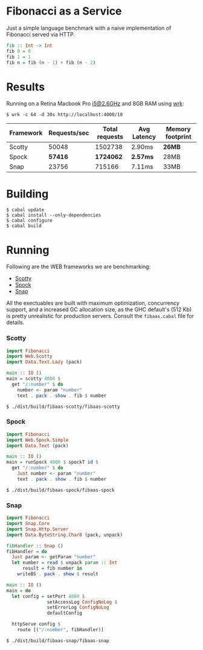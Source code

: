 # Fibonacci as a Service

Just a simple language benchmark with a naive implementation of Fibonacci served via HTTP.

```haskell
fib :: Int -> Int
fib 0 = 0
fib 1 = 1
fib n = fib (n - 1) + fib (n - 2)
```

# Results

Running on a Retina Macbook Pro i5@2.6GHz and 8GB RAM using [wrk](https://github.com/wg/wrk):

    $ wrk -c 64 -d 30s http://localhost:4000/10

| Framework | Requests/sec | Total requests | Avg Latency | Memory footprint |
|-----------|--------------|----------------|-------------|------------------|
| Scotty    | 50048        | 1502738        | 2.90ms      | **26MB**         |
| Spock     | **57416**    | **1724062**    | **2.57ms**  | 28MB             |
| Snap      | 23756        | 715166         | 7.11ms      | 33MB             |

# Building

    $ cabal update
    $ cabal install --only-dependencies
    $ cabal configure
    $ cabal build

# Running

Following are the WEB frameworks we are benchmarking:

* [Scotty](https://github.com/scotty-web/scotty)
* [Spock](https://github.com/agrafix/Spock)
* [Snap](https://github.com/snapframework/snap)

All the exectuables are built with maximum optimization, concurrency support, and a increased GC allocation size, as the GHC default's (512 Kb) is pretty unrealistic for production servers. Consult the `fibaas.cabal` file for details.

### Scotty

```haskell
import Fibonacci
import Web.Scotty
import Data.Text.Lazy (pack)

main :: IO ()
main = scotty 4000 $
  get "/:number" $ do
    number <- param "number"
    text . pack . show . fib $ number
```

    $ ./dist/build/fibaas-scotty/fibaas-scotty

### Spock

```haskell
import Fibonacci
import Web.Spock.Simple
import Data.Text (pack)

main :: IO ()
main = runSpock 4000 $ spockT id $
  get "/:number" $ do
    Just number <- param "number"
    text . pack . show . fib $ number
```

    $ ./dist/build/fibaas-spock/fibaas-spock

### Snap

```haskell
import Fibonacci
import Snap.Core
import Snap.Http.Server
import Data.ByteString.Char8 (pack, unpack)

fibHandler :: Snap ()
fibHandler = do
  Just param <- getParam "number"
  let number = read $ unpack param :: Int
      result = fib number in
    writeBS . pack . show $ result

main :: IO ()
main = do
  let config = setPort 4000 $
               setAccessLog ConfigNoLog $
               setErrorLog ConfigNoLog
               defaultConfig

  httpServe config $
    route [("/:number", fibHandler)]
```

    $ ./dist/build/fibaas-snap/fibaas-snap
